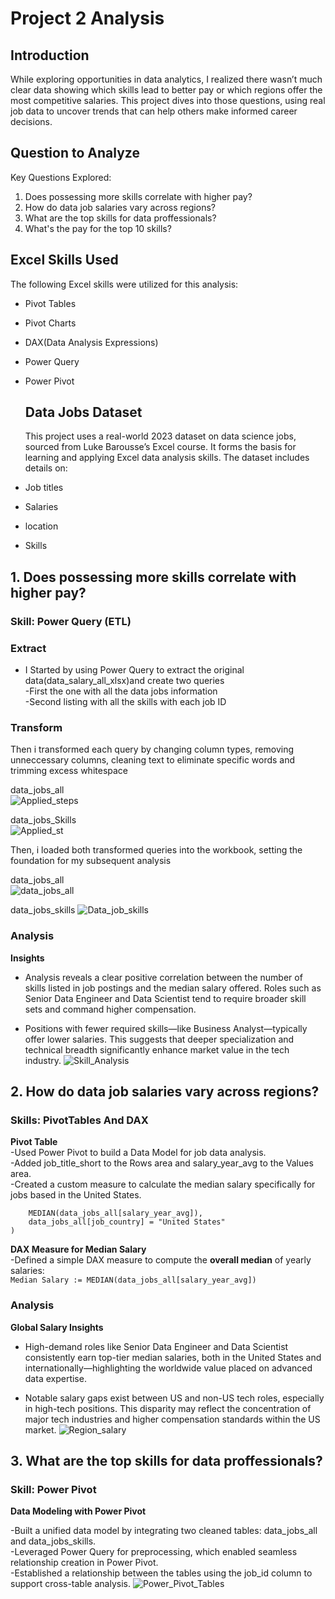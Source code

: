 # Project 2 Analysis  
## Introduction  
While exploring opportunities in data analytics, I realized there wasn’t much clear data showing which skills lead to better pay or which regions offer the most competitive salaries. This project dives into those questions, using real job data to uncover trends that can help others make informed career decisions.

## Question to Analyze  

Key Questions Explored:  

1. Does possessing more skills correlate with higher pay?  
2. How do data job salaries vary across regions?  
3. What are the top skills for data proffessionals?  
4. What's the pay for the top 10 skills?  

## Excel Skills Used  

The following Excel skills were utilized for this analysis:  


- Pivot Tables  
- Pivot Charts  
- DAX(Data Analysis Expressions)  
- Power Query  
- Power Pivot

  ## Data Jobs Dataset
  This project uses a real-world 2023 dataset on data science jobs, sourced from Luke Barousse’s Excel course. It forms the basis for learning and applying Excel data analysis skills. The dataset includes details on:
  
- Job titles
- Salaries
- location
- Skills
  
## 1. Does possessing more skills correlate with higher pay?   
### Skill: Power Query (ETL)
### Extract

- I Started by using Power Query to extract the original data(data_salary_all_xlsx)and create two queries  
     -First the one with all the data jobs information  
     -Second listing with all the skills with each job ID

### Transform  
  Then i transformed each query by changing column types, removing unneccessary columns, cleaning text to eliminate specific words and trimming excess whitespace  

  data_jobs_all  
  ![Applied_steps](https://github.com/user-attachments/assets/01a51682-b6f5-4038-bd05-4a8d534041c7)  

  data_jobs_Skills  
  ![Applied_st](https://github.com/user-attachments/assets/f8e1ab23-a2e3-40e7-9ad3-789fdb4441cf)  
  
Then, i loaded both transformed queries into the workbook, setting the foundation for my subsequent analysis  

data_jobs_all  
![data_jobs_all](https://github.com/user-attachments/assets/906b08e6-aa4c-4be1-8523-c047aae10e10)

data_jobs_skills
![Data_job_skills](https://github.com/user-attachments/assets/61005b17-ac20-484f-9c45-f7959285ecab)  

### Analysis  
 **Insights**  
 - Analysis reveals a clear positive correlation between the number of skills listed in job postings and the median salary offered. Roles such as Senior Data Engineer and Data Scientist tend to require broader skill sets and command higher compensation.  

 - Positions with fewer required skills—like Business Analyst—typically offer lower salaries. This suggests that deeper specialization and technical breadth significantly enhance market value in the tech industry.
   ![Skill_Analysis](https://github.com/user-attachments/assets/c7badb21-2fce-4ee6-a0eb-df2d16529a94)

## 2. How do data job salaries vary across regions?   
### Skills: PivotTables And DAX  
 **Pivot Table**  
-Used Power Pivot to build a Data Model for job data analysis.  
-Added job_title_short to the Rows area and salary_year_avg to the Values area.  
-Created a custom measure to calculate the median salary specifically for jobs based in the United States.  
```=CALCULATE(
    MEDIAN(data_jobs_all[salary_year_avg]),
    data_jobs_all[job_country] = "United States"
)
```

**DAX Measure for Median Salary**  
-Defined a simple DAX measure to compute the **overall median** of yearly salaries:  
```Median Salary := MEDIAN(data_jobs_all[salary_year_avg])```  

### Analysis  
  **Global Salary Insights**  
- High-demand roles like Senior Data Engineer and Data Scientist consistently earn top-tier median salaries, both in the United States and internationally—highlighting the worldwide value placed on advanced data expertise.
  
- Notable salary gaps exist between US and non-US tech roles, especially in high-tech positions. This disparity may reflect the concentration of major tech industries and higher compensation standards within the US market.
  ![Region_salary](https://github.com/user-attachments/assets/86c4553f-d04d-40e7-88c0-c1342e599f8c)

  
## 3. What are the top skills for data proffessionals?   
### Skill: Power Pivot  
**Data Modeling with Power Pivot**  

-Built a unified data model by integrating two cleaned tables: data_jobs_all and data_jobs_skills.  
-Leveraged Power Query for preprocessing, which enabled seamless relationship creation in Power Pivot.  
-Established a relationship between the tables using the job_id column to support cross-table analysis.
![Power_Pivot_Tables](https://github.com/user-attachments/assets/72a64c1b-6a66-48cb-872e-c7cd7b5724cb)










  

